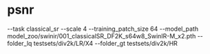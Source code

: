 # psnr
--task classical_sr --scale 4 --training_patch_size 64 --model_path model_zoo/swinir/001_classicalSR_DF2K_s64w8_SwinIR-M_x2.pth --folder_lq testsets/div2k/LR/X4 --folder_gt  testsets/div2k/HR
